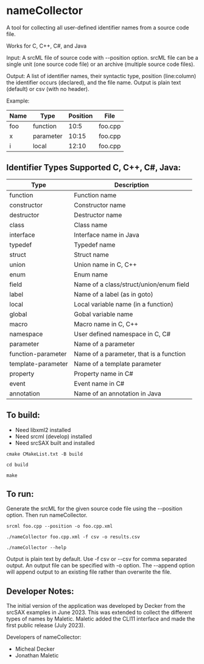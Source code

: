 # nameCollector
A tool for collecting all user-defined identifier names from a source code file.  

Works for C, C++, C#, and Java

Input: A srcML file of source code with --position option.  srcML file can be a single unit (one source code file) or an archive (multiple source code files).

Output: A list of identifier names,  their syntactic type, position (line:column) the identifier occurs (declared), and the file name.  Output is plain text (default) or csv (with no header).

Example:

| Name            | Type | Position | File |
| --------------- | -------------- |---|---|
|foo| function| 10:5 | foo.cpp |
|x| parameter| 10:15| foo.cpp |
|i| local| 12:10| foo.cpp |


## Identifier Types Supported C, C++, C#, Java:

| Type            | Description |
| --------------- | -------------- |
| function        | Function name |
| constructor     | Constructor name |
| destructor      |  Destructor name |
| class           | Class name |
| interface       | Interface name in Java |
| typedef         | Typedef name |
| struct          | Struct name |
| union           | Union name in C, C++|
| enum            | Enum name |
| field           | Name of a class/struct/union/enum field |
| label           | Name of a label (as in goto) |
| local           | Local variable name (in a function) |
| global          | Gobal variable name |
| macro          | Macro name in C, C++ |
| namespace          | User defined namespace in C, C# |
| parameter       | Name of a parameter |
| function-parameter  | Name of a parameter, that is a function | 
| template-parameter       | Name of a template parameter |
| property       | Property name in C# |
| event       | Event name in C# |
| annotation       | Name of an annotation in Java |


## To build:
- Need libxml2 installed
- Need srcml (develop) installed
- Need srcSAX built and installed

`cmake CMakeList.txt -B build`

`cd build`

`make`


## To run:

Generate the srcML for the given source code file using the --position option.  Then run nameCollector.

`srcml foo.cpp --position -o foo.cpp.xml`

`./nameCollector foo.cpp.xml -f csv -o results.csv`

`./nameCollector --help`

Output is plain text by default.  Use -f csv or --csv for comma separated output.  An output file can be specified with -o option.  The --append option will append output to an existing file rather than overwrite the file.


## Developer Notes:

The initial version of the application was developed by Decker from the srcSAX examples in June 2023.   This was extended to collect the different types of names by Maletic.  Maletic added the CLI11 interface and made the first public release (July 2023). 

Developers of nameCollector:

- Micheal Decker
- Jonathan Maletic
